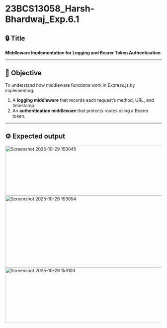 # 23BCS13058_Harsh-Bhardwaj_Exp.6.1

## 🔒 Title
**Middleware Implementation for Logging and Bearer Token Authentication**

---

## 🧠 Objective
To understand how middleware functions work in Express.js by implementing:
1. A **logging middleware** that records each request’s method, URL, and timestamp.
2. An **authentication middleware** that protects routes using a Bearer token.

---

## ⚙️ Expected output
<img width="871" height="160" alt="Screenshot 2025-10-29 153045" src="https://github.com/user-attachments/assets/da48c200-958d-499c-a807-3db18e1c4ca6" />
<img width="869" height="230" alt="Screenshot 2025-10-29 153054" src="https://github.com/user-attachments/assets/32f4223a-e19a-4cb6-bb7b-0f8bec018939" />
<img width="863" height="179" alt="Screenshot 2025-10-29 153103" src="https://github.com/user-attachments/assets/398f9a40-d7d5-4465-b632-718411d2b0ab" />



